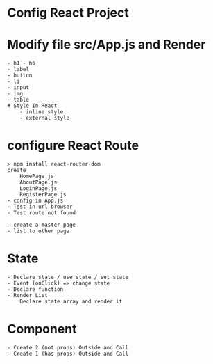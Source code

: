 # Config React Project
    
# Modify file src/App.js and  Render
    - h1 - h6
    - label
    - button
    - li
    - input
    - img
    - table
    # Style In React
        - inline style
        - external style
# configure React Route
    > npm install react-router-dom
    create 
        HomePage.js
        AboutPage.js
        LoginPage.js
        RegisterPage.js
    - config in App.js
    - Test in url browser
    - Test route not found

    - create a master page
    - list to other page
    
# State
    - Declare state / use state / set state
    - Event (onClick) => change state
    - Declare function
    - Render List
        Declare state array and render it

# Component
    - Create 2 (not props) Outside and Call 
    - Create 1 (has props) Outside and Call 


